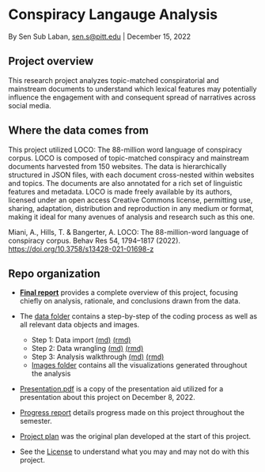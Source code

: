 # Conspiracy Langauge Analysis
By Sen Sub Laban, sen.s@pitt.edu | December 15, 2022

## Project overview

This research project analyzes topic-matched conspiratorial and mainstream documents to understand which lexical features may potentially influence the engagement with and consequent spread of narratives across social media. 

## Where the data comes from

This project utilized LOCO: The 88-million word language of conspiracy corpus. LOCO is composed of topic-matched conspiracy and mainstream documents harvested from 150 websites. The data is hierarchically structured in JSON files, with each document cross-nested within websites and topics. The documents are also annotated for a rich set of linguistic features and metadata. LOCO is made freely available by its authors, licensed under an open access Creative Commons license, permitting use, sharing, adaptation, distribution and reproduction in any medium or format, making it ideal for many avenues of analysis and research such as this one.

Miani, A., Hills, T. & Bangerter, A. LOCO: The 88-million-word language of conspiracy corpus. Behav Res 54, 1794–1817 (2022). https://doi.org/10.3758/s13428-021-01698-z

## Repo organization

- [**Final report**](final_report.md) provides a complete overview of this project, focusing chiefly on analysis, rationale, and conclusions drawn from the data.  

- The [data folder](data/) contains a step-by-step of the coding process as well as all relevant data objects and images. 
  
  - Step 1: Data import [(md)](data/data_import.md) [(rmd)](data/data_import.rmd)
  - Step 2: Data wrangling [(md)](data/data_wrangling.md) [(rmd)](data/data_wrangling.rmd)
  - Step 3: Analysis walkthrough [(md)](analysis_walkthrough.md) [(rmd)](data/analysis_walkthrough.rmd)
  - [Images folder](data/images/) contains all the visualizations generated throughout the analysis 
  
- [Presentation.pdf](presentation.pdf) is a copy of the presentation aid utilized for a presentation about this project on December 8, 2022. 

- [Progress report](progress_report.md) details progress made on this project throughout the semester.

- [Project plan](project_plan.md) was the original plan developed at the start of this project.

- See the [License](LICENSE) to understand what you may and may not do with this project. 
